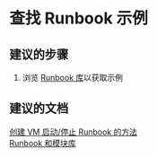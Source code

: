 <properties
    pageTitle="Find runbook samples"
    description="查找 Runbook 示例"
    service="microsoft.automation"
    resource="automationaccounts"
    authors="kasparks"
    displayOrder="4"
    selfHelpType="resource"
    supportTopicIds=""
    resourceTags=""
    productPesIds=""
    cloudEnvironments="public"
/>


# 查找 Runbook 示例

## **建议的步骤**
1. 浏览 [Runbook 库](data-blade:Microsoft_Azure_Automation.GalleryBlade)以获取示例

## **建议的文档**
[创建 VM 启动/停止 Runbook 的方法](http://aka.ms/automationsolutions)<br>
[Runbook 和模块库](https://azure.microsoft.com/documentation/articles/automation-runbook-gallery/)



<!--HONumber=Jun16_HO5-->


